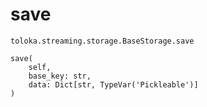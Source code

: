 # save
`toloka.streaming.storage.BaseStorage.save`

```
save(
    self,
    base_key: str,
    data: Dict[str, TypeVar('Pickleable')]
)
```

